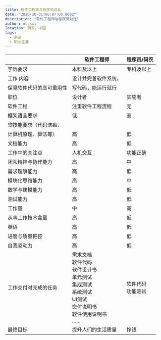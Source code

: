 ```yaml
---
title: 软件工程师与程序员对比
date: "2020-10-31T06:07:00.000Z"
description: "软件工程师与程序员对比"
author: ocsxxi
location: 西安，中国
tags:
  - 杂谈
  - 职业生涯
---
```


|  | 软件工程师 | 程序员/码农 |
| --- | --- | --- |
| 学历要求 | 本科及以上 | 专科及以上 |
| 工作 内容 | 设计并完善软件系统，  
保障软件代码的高可重用性 | 写代码，能运行就行 |
| 职位 | 设计者 | 实施者 |
| 软件工程 | 注重软件工程流程 | 无 |
| 框架语言要求 | 低 | 高 |
| 软技能要求（代码洁癖、  
计算机原理、算法等） | 高 | 低 |
| 文档能力 | 高 | 低 |
| 工作中的关注点 | 人机交互 | 功能正确 |
| 团队精神与协作能力 | 高 | 中 |
| 需求理解能力 | 高 | 低 |
| 模块化思维能力 | 高 | 中 |
| 数学与建模能力 | 高 | 低 |
| 测试能力 | 高 | 低 |
| 工作量 | 中 | 高 |
| 从事工作技术含量 | 高 | 低 |
| 英语 | 高 | 低 |
| 进度与质量把控 | 高 | 低 |
| 自我驱动力 | 高 | 低 |
| 工作交付时完成的任务 | 需求文档<br>软件代码<br>软件设计书<br>单元测试<br>集成测试<br>系统测试<br>UI测试<br>交付说明书<br>软件使用说明书<br>…… | 软件代码<br>功能测试 |
| 最终目标 | 提升人们的生活质量 | 挣钱 |
